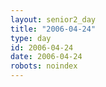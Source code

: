 ```yaml
---
layout: senior2_day
title: "2006-04-24"
type: day
id: 2006-04-24
date: 2006-04-24
robots: noindex
---
```


